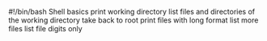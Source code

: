 #!/bin/bash
Shell basics
print working directory
list files and directories of the working directory
take back to root
print files with long format
list more files
list file digits only
